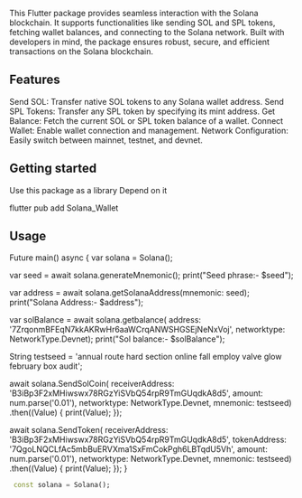 This Flutter package provides seamless interaction with the Solana blockchain. It supports functionalities like sending SOL and SPL tokens, 
fetching wallet balances, and connecting to the Solana network. Built with developers in mind, the package ensures robust, secure, 
and efficient transactions on the Solana blockchain.
## Features
Send SOL: Transfer native SOL tokens to any Solana wallet address.
Send SPL Tokens: Transfer any SPL token by specifying its mint address.
Get Balance: Fetch the current SOL or SPL token balance of a wallet.
Connect Wallet: Enable wallet connection and management.
Network Configuration: Easily switch between mainnet, testnet, and devnet.

## Getting started
Use this package as a library
Depend on it

flutter pub add Solana_Wallet

## Usage
Future<void> main() async {
  var solana = Solana();

  var seed = await solana.generateMnemonic();
  print("Seed phrase:-  $seed");

  var address = await solana.getSolanaAddress(mnemonic: seed);
  print("Solana Address:- $address");

  var solBalance = await solana.getbalance(
      address: '7ZrqonmBFEqN7kkAKRwHr6aaWCrqANWSHGSEjNeNxVoj',
      networktype: NetworkType.Devnet);
  print("Sol balance:- $solBalance");

  String testseed =
      'annual route hard section online fall employ valve glow february box audit';

  await solana.SendSolCoin(
          receiverAddress: 'B3iBp3F2xMHiwswx78RGzYiSVbQ54rpR9TmGUqdkA8d5',
          amount: num.parse('0.01'),
          networktype: NetworkType.Devnet,
          mnemonic: testseed)
      .then((Value) {
    print(Value);
  });

  await solana.SendToken(
          receiverAddress: 'B3iBp3F2xMHiwswx78RGzYiSVbQ54rpR9TmGUqdkA8d5',
          tokenAddress: '7QgoLNQCLfAc5mbBuERVXma1SxFmCokPgh6LBTqdU5Vh',
          amount: num.parse('0.01'),
          networktype: NetworkType.Devnet,
          mnemonic: testseed)
      .then((Value) {
    print(Value);
  });
}

```dart
 const solana = Solana();
```

